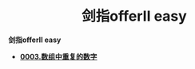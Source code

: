 <h1 align="center">剑指offerII easy</h1>


**剑指offerII easy**

- <font style="font-weight:bold; color:#4169E1;text-decoration:underline;" target="_blank">[0003.数组中重复的数字](doc/leedcode题解/剑指offer/easy/0003.数组中重复的数字.md)</font>



